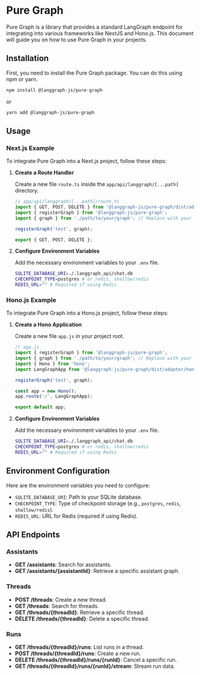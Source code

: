 # Pure Graph

Pure Graph is a library that provides a standard LangGraph endpoint for integrating into various frameworks like NextJS and Hono.js. This document will guide you on how to use Pure Graph in your projects.

## Installation

First, you need to install the Pure Graph package. You can do this using npm or yarn.

```sh
npm install @langgraph-js/pure-graph
```

or

```sh
yarn add @langgraph-js/pure-graph
```

## Usage

### Next.js Example

To integrate Pure Graph into a Next.js project, follow these steps:

1. **Create a Route Handler**

    Create a new file `route.ts` inside the `app/api/langgraph/[...path]` directory.

    ```js
    // app/api/langgraph/[...path]/route.ts
    import { GET, POST, DELETE } from '@langgraph-js/pure-graph/dist/adapter/nextjs/router.js';
    import { registerGraph } from '@langgraph-js/pure-graph';
    import { graph } from './path/to/your/graph'; // Replace with your graph implementation

    registerGraph('test', graph);

    export { GET, POST, DELETE };
    ```

2. **Configure Environment Variables**

    Add the necessary environment variables to your `.env` file.

    ```sh
    SQLITE_DATABASE_URI=./.langgraph_api/chat.db
    CHECKPOINT_TYPE=postgres # or redis, shallow/redis
    REDIS_URL="" # Required if using Redis
    ```

### Hono.js Example

To integrate Pure Graph into a Hono.js project, follow these steps:

1. **Create a Hono Application**

    Create a new file `app.js` in your project root.

    ```js
    // app.js
    import { registerGraph } from '@langgraph-js/pure-graph';
    import { graph } from './path/to/your/graph'; // Replace with your graph implementation
    import { Hono } from 'hono';
    import LangGraphApp from '@langgraph-js/pure-graph/dist/adapter/hono/index';

    registerGraph('test', graph);

    const app = new Hono();
    app.route('/', LangGraphApp);

    export default app;
    ```

2. **Configure Environment Variables**

    Add the necessary environment variables to your `.env` file.

    ```sh
    SQLITE_DATABASE_URI=./.langgraph_api/chat.db
    CHECKPOINT_TYPE=postgres # or redis, shallow/redis
    REDIS_URL="" # Required if using Redis
    ```

## Environment Configuration

Here are the environment variables you need to configure:

-   `SQLITE_DATABASE_URI`: Path to your SQLite database.
-   `CHECKPOINT_TYPE`: Type of checkpoint storage (e.g., `postgres`, `redis`, `shallow/redis`).
-   `REDIS_URL`: URL for Redis (required if using Redis).

## API Endpoints

### Assistants

-   **GET /assistants**: Search for assistants.
-   **GET /assistants/{assistantId}**: Retrieve a specific assistant graph.

### Threads

-   **POST /threads**: Create a new thread.
-   **GET /threads**: Search for threads.
-   **GET /threads/{threadId}**: Retrieve a specific thread.
-   **DELETE /threads/{threadId}**: Delete a specific thread.

### Runs

-   **GET /threads/{threadId}/runs**: List runs in a thread.
-   **POST /threads/{threadId}/runs**: Create a new run.
-   **DELETE /threads/{threadId}/runs/{runId}**: Cancel a specific run.
-   **GET /threads/{threadId}/runs/{runId}/stream**: Stream run data.
